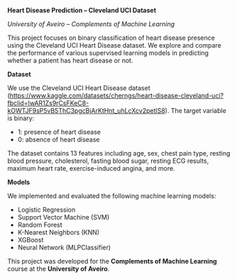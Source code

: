 **Heart Disease Prediction – Cleveland UCI Dataset**

*University of Aveiro – Complements of Machine Learning*

This project focuses on binary classification of heart disease presence using the Cleveland UCI Heart Disease dataset. We explore and compare the performance of various supervised learning models in predicting whether a patient has heart disease or not.

**Dataset**

We use the Cleveland UCI Heart Disease dataset (https://www.kaggle.com/datasets/cherngs/heart-disease-cleveland-uci?fbclid=IwAR1Zs9rCsFKeC8-kOWTJF9sP5vB5ThC3pgcBjArKtHnt_uhLcXcv2petlS8).
The target variable is binary:
  - 1: presence of heart disease
  - 0: absence of heart disease

The dataset contains 13 features including age, sex, chest pain type, resting blood pressure, cholesterol, fasting blood sugar, resting ECG results, maximum heart rate, exercise-induced angina, and more.

**Models**

We implemented and evaluated the following machine learning models:

- Logistic Regression
- Support Vector Machine (SVM)
- Random Forest
- K-Nearest Neighbors (KNN)
- XGBoost
- Neural Network (MLPClassifier)

This project was developed for the **Complements of Machine Learning** course at the **University of Aveiro**.
